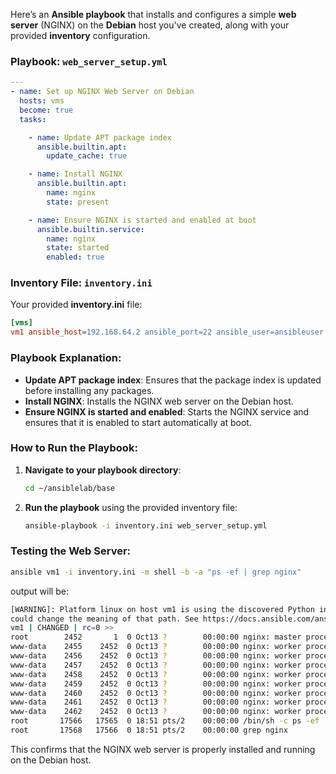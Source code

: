 Here’s an **Ansible playbook** that installs and configures a simple **web server** (NGINX) on the **Debian** host you've created, along with your provided **inventory** configuration.

### Playbook: `web_server_setup.yml`

```yaml
---
- name: Set up NGINX Web Server on Debian
  hosts: vms
  become: true
  tasks:

    - name: Update APT package index
      ansible.builtin.apt:
        update_cache: true

    - name: Install NGINX
      ansible.builtin.apt:
        name: nginx
        state: present

    - name: Ensure NGINX is started and enabled at boot
      ansible.builtin.service:
        name: nginx
        state: started
        enabled: true

```

### Inventory File: `inventory.ini`

Your provided **inventory.ini** file:

```ini
[vms]
vm1 ansible_host=192.168.64.2 ansible_port=22 ansible_user=ansibleuser ansible_ssh_private_key_file=~/.ssh/id_rsa
```

### Playbook Explanation:

*   **Update APT package index**: Ensures that the package index is updated before installing any packages.
*   **Install NGINX**: Installs the NGINX web server on the Debian host.
*   **Ensure NGINX is started and enabled**: Starts the NGINX service and ensures that it is enabled to start automatically at boot.

### How to Run the Playbook:

1.  **Navigate to your playbook directory**:
    
    ```bash
    cd ~/ansiblelab/base
    ```
    
2.  **Run the playbook** using the provided inventory file:
    
    ```bash
    ansible-playbook -i inventory.ini web_server_setup.yml
    ```
    

### Testing the Web Server:

```bash
ansible vm1 -i inventory.ini -m shell -b -a "ps -ef | grep nginx"
```
output will be:
```bash
[WARNING]: Platform linux on host vm1 is using the discovered Python interpreter at /usr/bin/python3.9, but future installation of another Python interpreter
could change the meaning of that path. See https://docs.ansible.com/ansible-core/2.17/reference_appendices/interpreter_discovery.html for more information.
vm1 | CHANGED | rc=0 >>
root        2452       1  0 Oct13 ?        00:00:00 nginx: master process /usr/sbin/nginx -g daemon on; master_process on;
www-data    2455    2452  0 Oct13 ?        00:00:00 nginx: worker process
www-data    2456    2452  0 Oct13 ?        00:00:00 nginx: worker process
www-data    2457    2452  0 Oct13 ?        00:00:00 nginx: worker process
www-data    2458    2452  0 Oct13 ?        00:00:00 nginx: worker process
www-data    2459    2452  0 Oct13 ?        00:00:00 nginx: worker process
www-data    2460    2452  0 Oct13 ?        00:00:00 nginx: worker process
www-data    2461    2452  0 Oct13 ?        00:00:00 nginx: worker process
www-data    2462    2452  0 Oct13 ?        00:00:00 nginx: worker process
root       17566   17565  0 18:51 pts/2    00:00:00 /bin/sh -c ps -ef | grep nginx
root       17568   17566  0 18:51 pts/2    00:00:00 grep nginx
```

This confirms that the NGINX web server is properly installed and running on the Debian host.
